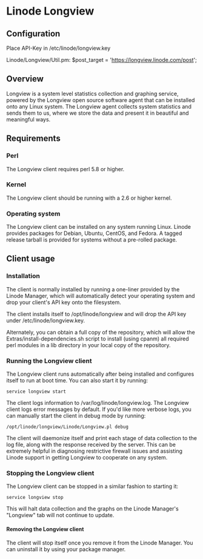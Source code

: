 Linode Longview
===============

## Configuration
Place API-Key in /etc/linode/longview.key 

Linode/Longview/Util.pm:  $post_target   = 'https://longview.linode.com/post';

## Overview
Longview is a system level statistics collection and graphing service, powered by the Longview open source software agent that can be installed onto any Linux system. The Longview agent collects system statistics and sends them to us, where we store the data and present it in beautiful and meaningful ways.

## Requirements

### Perl

The Longview client requires perl 5.8 or higher.

### Kernel

The Longview client should be running with a 2.6 or higher kernel. 

### Operating system

The Longview client can be installed on any system running Linux. Linode provides packages for Debian, Ubuntu, CentOS, and Fedora. A tagged release tarball is provided for systems without a pre-rolled package.

## Client usage

### Installation

The client is normally installed by running a one-liner provided by the Linode Manager, which will automatically detect your operating system and drop your client's API key onto the filesystem.

The client installs itself to /opt/linode/longview and will drop the API key under /etc/linode/longview.key.

Alternately, you can obtain a full copy of the repository, which will allow the Extras/install-dependencies.sh script to install (using cpanm) all required perl modules in a lib directory in your local copy of the repository.

### Running the Longview client

The Longview client runs automatically after being installed and configures itself to run at boot time. You can also start it by running:

    service longview start

The client logs information to /var/log/linode/longview.log. The Longview client logs error messages by default. If you'd like more verbose logs, you can manually start the client in debug mode by running:

    /opt/linode/longview/Linode/Longview.pl debug

The client will daemonize itself and print each stage of data collection to the log file, along with the response received by the server. This can be extremely helpful in diagnosing restrictive firewall issues and assisting Linode support in getting Longview to cooperate on any system.

### Stopping the Longview client

The Longview client can be stopped in a similar fashion to starting it:

    service longview stop

This will halt data collection and the graphs on the Linode Manager's "Longview" tab will not continue to update.

#### Removing the Longview client

The client will stop itself once you remove it from the Linode Manager. You can uninstall it by using your package manager. 
